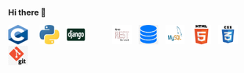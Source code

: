 ### Hi there 👋

<div>
    <img src="c.png" alt="C language" width="40" height="40" style=" margin-right: 20px;">
    <img src="python.jpeg" alt="Python" width="40" height="40" style=" margin-right: 10px;">
    <img src="django.jpg" alt="Django" width="40" height="40" style=" margin-right: 50px;">
    <img src="DRF logo.png" alt="DRF" width="40" height="40" style=" margin-right: 10px;">
    <img src="database.png" alt="Database" width="40" height="40" style=" margin-right: 10px;">
    <img src="Mysql.png" alt="Mysql" width="40" height="40" style=" margin-right: 10px;">
    <img src="HTML.png" alt="HTML" width="40" height="40" style=" margin-right: 10px;">
    <img src="CSS.png" alt="CSS" width="40" height="40" style=" margin-right: 10px;">
    <img src="git.png" alt="Git" width="40" height="40" style=" margin-right: 10px;">
</div>


<!--
**usamaalzomor/usamaalzomor** is a ✨ _special_ ✨ repository because its `README.md` (this file) appears on your GitHub profile.

Here are some ideas to get you started:

- 🔭 I’m currently working on ...
- 🌱 I’m currently learning ...
- 👯 I’m looking to collaborate on ...
- 🤔 I’m looking for help with ...
- 💬 Ask me about ...
- 📫 How to reach me: ...
- 😄 Pronouns: ...
- ⚡ Fun fact: ...
-->
